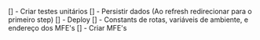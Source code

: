 [] - Criar testes unitários
[] - Persistir dados (Ao refresh redirecionar para o primeiro step)
[] - Deploy
[] - Constants de rotas, variáveis de ambiente, e endereço dos MFE's
[] - Criar MFE's
